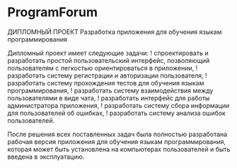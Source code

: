 # ProgramForum

ДИПЛОМНЫЙ ПРОЕКТ
Разработка приложения для обучения языкам программирования

Дипломный проект имеет следующие задачи:
! спроектировать и разработать простой пользовательский интерфейс, позволяющий пользователям с легкостью ориентироваться в приложении,
! разработать систему регистрации и авторизации пользователя,
! разработать систему прохождения тестов для обучения языкам программирования,
! разработать систему взаимодействия между пользователями в виде чата,
! разработать интерфейс для работы администратора приложения,
! разработать систему сбора информации для пользователей об ошибках,
! разработать систему анализа ошибок пользователей.


После решения всех поставленных задач была полностью разработана рабочая версия приложения для обучения языкам программирования, которая может быть установлена на компьютерах пользователей и быть введена в эксплуатацию.
